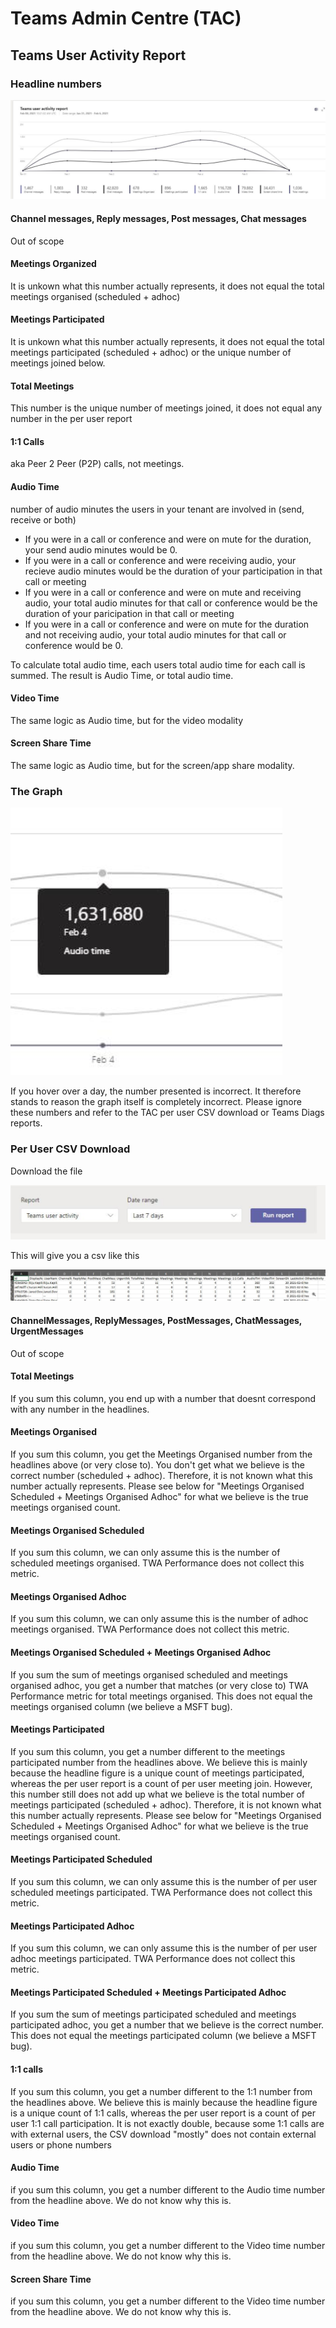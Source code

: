# Teams Admin Centre (TAC)

## Teams User Activity Report

### Headline numbers

![TAC overview](images/tac-overview.png)

#### Channel messages, Reply messages, Post messages, Chat messages

Out of scope

#### Meetings Organized

It is unkown what this number actually represents, it does not equal the total meetings organised (scheduled + adhoc)

#### Meetings Participated

It is unkown what this number actually represents, it does not equal the total meetings participated (scheduled + adhoc) or the unique number of meetings joined below.

#### Total Meetings

This number is the unique number of meetings joined, it does not equal any number in the per user report

#### 1:1 Calls

aka Peer 2 Peer (P2P) calls, not meetings.

#### Audio Time

number of audio minutes the users in your tenant are involved in (send, receive or both) 

- If you were in a call or conference and were on mute for the duration, your send audio minutes would be 0. 
- If you were in a call or conference and were receiving audio, your recieve audio minutes would be the duration of your participation in that call or meeting
- If you were in a call or conference and were on mute and receiving audio, your total audio minutes for that call or conference would be the duration of your paricipation in that call or meeting
- If you were in a call or conference and were on mute for the duration and not receiving audio, your total audio minutes for that call or conference would be 0.

To calculate total audio time, each users total audio time for each call is summed. The result is Audio Time, or total audio time.

#### Video Time

The same logic as Audio time, but for the video modality

#### Screen Share Time

The same logic as Audio time, but for the screen/app share modality.

### The Graph

![TAC graph day](images/tac-graph-day.png)

If you hover over a day, the number presented is incorrect. It therefore stands to reason the graph itself is completely incorrect.  Please ignore these numbers and refer to the TAC per user CSV download or Teams Diags reports.

### Per User CSV Download

Download the file

![TAC User CSV](images/tac-user-csv.png)

This will give you a csv like this

![TAC User CSV Download](images/tac-user-csv-download.png)

#### ChannelMessages, ReplyMessages, PostMessages, ChatMessages, UrgentMessages

Out of scope

#### Total Meetings

If you sum this column, you end up with a number that doesnt correspond with any number in the headlines.

#### Meetings Organised

If you sum this column, you get the Meetings Organised number from the headlines above (or very close to). You don't get what we believe is the correct number (scheduled + adhoc). Therefore, it is not known what this number actually represents. Please see below for "Meetings Organised Scheduled + Meetings Organised Adhoc" for what we believe is the true meetings organised count.

#### Meetings Organised Scheduled

If you sum this column, we can only assume this is the number of scheduled meetings organised. TWA Performance does not collect this metric.

#### Meetings Organised Adhoc

If you sum this column, we can only assume this is the number of adhoc meetings organised. TWA Performance does not collect this metric.

#### Meetings Organised Scheduled + Meetings Organised Adhoc

If you sum the sum of meetings organised scheduled and meetings organised adhoc, you get a number that matches (or very close to) TWA Performance metric for total meetings organised. This does not equal the meetings organised column (we believe a MSFT bug).

#### Meetings Participated

If you sum this column, you get a number different to the meetings participated number from the headlines above. We believe this is mainly because the headline figure is a unique count of meetings participated, whereas the per user report is a count of per user meeting join.
However, this number still does not add up what we believe is the total number of meetings participated (scheduled + adhoc). Therefore, it is not known what this number actually represents. Please see below for "Meetings Organised Scheduled + Meetings Organised Adhoc" for what we believe is the true meetings organised count.

#### Meetings Participated Scheduled

If you sum this column, we can only assume this is the number of per user scheduled meetings participated. TWA Performance does not collect this metric.

#### Meetings Participated Adhoc

If you sum this column, we can only assume this is the number of per user adhoc meetings participated. TWA Performance does not collect this metric.

#### Meetings Participated Scheduled + Meetings Participated Adhoc

If you sum the sum of meetings participated scheduled and meetings participated adhoc, you get a number that we believe is the correct number. This does not equal the meetings participated column (we believe a MSFT bug).

#### 1:1 calls

If you sum this column, you get a number different to the 1:1 number from the headlines above. We believe this is mainly because the headline figure is a unique count of 1:1 calls, whereas the per user report is a count of per user 1:1 call participation. It is not exactly double, because some 1:1 calls are with external users, the CSV download "mostly" does not contain external users or phone numbers

#### Audio Time

if you sum this column, you get a number different to the Audio time number from the headline above. We do not know why this is.

#### Video Time

if you sum this column, you get a number different to the Video time number from the headline above. We do not know why this is.

#### Screen Share Time

if you sum this column, you get a number different to the Video time number from the headline above. We do not know why this is.

